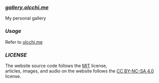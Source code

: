 ###  ***[gallery.olcchi.me](https://gallery.olcchi.me)***
My personal gallery
### ***Usage***  
Refer to [olcchi.me](https://github.com/Ekarmore/olcchi.me)

### ***LICENSE***
 The website source code follows the [MIT](./LICENSE) license,  
 articles, images, and audio on the website follows the [CC BY-NC-SA 4.0](https://creativecommons.org/licenses/by-nc-sa/4.0/) license.